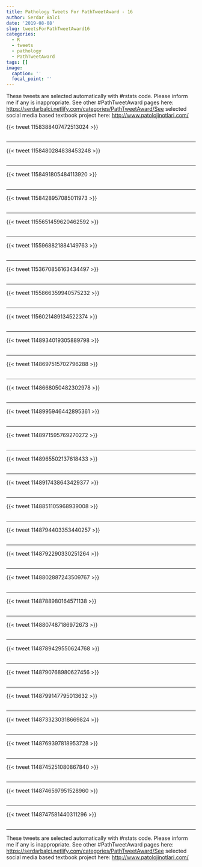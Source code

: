 ```yaml
---
title: Pathology Tweets For PathTweetAward - 16
author: Serdar Balci
date: '2019-08-08'
slug: tweetsForPathTweetAward16
categories:
  - R
  - tweets
  - pathology
  - PathTweetAward
tags: []
image:
  caption: ''
  focal_point: ''
---
```



These tweets are selected automatically with #rstats code. Please inform me if any is inappropriate.
See other #PathTweetAward pages here: https://serdarbalci.netlify.com/categories/PathTweetAward/See selected social media based textbook project here: http://www.patolojinotlari.com/

{{< tweet 1158388407472513024 >}}
<br>
<br>
<hr>
{{< tweet 1158480284838453248 >}}
<br>
<br>
<hr>
{{< tweet 1158491805484113920 >}}
<br>
<br>
<hr>
{{< tweet 1158428957085011973 >}}
<br>
<br>
<hr>
{{< tweet 1155651459620462592 >}}
<br>
<br>
<hr>
{{< tweet 1155968821884149763 >}}
<br>
<br>
<hr>
{{< tweet 1153670856163434497 >}}
<br>
<br>
<hr>
{{< tweet 1155866359940575232 >}}
<br>
<br>
<hr>
{{< tweet 1156021489134522374 >}}
<br>
<br>
<hr>
{{< tweet 1148934019305889798 >}}
<br>
<br>
<hr>
{{< tweet 1148697515702796288 >}}
<br>
<br>
<hr>
{{< tweet 1148668050482302978 >}}
<br>
<br>
<hr>
{{< tweet 1148995946442895361 >}}
<br>
<br>
<hr>
{{< tweet 1148971595769270272 >}}
<br>
<br>
<hr>
{{< tweet 1148965502137618433 >}}
<br>
<br>
<hr>
{{< tweet 1148917438643429377 >}}
<br>
<br>
<hr>
{{< tweet 1148851105968939008 >}}
<br>
<br>
<hr>
{{< tweet 1148794403353440257 >}}
<br>
<br>
<hr>
{{< tweet 1148792290330251264 >}}
<br>
<br>
<hr>
{{< tweet 1148802887243509767 >}}
<br>
<br>
<hr>
{{< tweet 1148788980164571138 >}}
<br>
<br>
<hr>
{{< tweet 1148807487186972673 >}}
<br>
<br>
<hr>
{{< tweet 1148789429550624768 >}}
<br>
<br>
<hr>
{{< tweet 1148790768980627456 >}}
<br>
<br>
<hr>
{{< tweet 1148799147795013632 >}}
<br>
<br>
<hr>
{{< tweet 1148733230318669824 >}}
<br>
<br>
<hr>
{{< tweet 1148769397818953728 >}}
<br>
<br>
<hr>
{{< tweet 1148745251080867840 >}}
<br>
<br>
<hr>
{{< tweet 1148746597951528960 >}}
<br>
<br>
<hr>
{{< tweet 1148747581440311296 >}}
<br>
<br>
<hr>


These tweets are selected automatically with #rstats code. Please inform me if any is inappropriate.
See other #PathTweetAward pages here: https://serdarbalci.netlify.com/categories/PathTweetAward/See selected social media based textbook project here: http://www.patolojinotlari.com/
